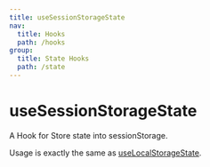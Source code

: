 ```yaml
---
title: useSessionStorageState
nav:
  title: Hooks
  path: /hooks
group:
  title: State Hooks
  path: /state
---
```


# useSessionStorageState

A Hook for Store state into sessionStorage.

Usage is exactly the same as [useLocalStorageState](./use-local-storage-state).
